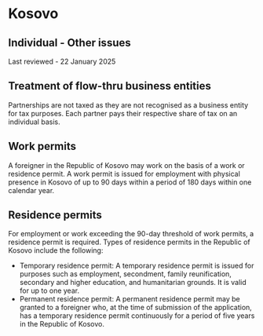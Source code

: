 # Kosovo
## Individual - Other issues
Last reviewed - 22 January 2025
## Treatment of flow-thru business entities
Partnerships are not taxed as they are not recognised as a business entity for tax purposes. Each partner pays their respective share of tax on an individual basis.
## Work permits
A foreigner in the Republic of Kosovo may work on the basis of a work or residence permit.
A work permit is issued for employment with physical presence in Kosovo of up to 90 days within a period of 180 days within one calendar year.
## Residence permits
For employment or work exceeding the 90-day threshold of work permits, a residence permit is required.
Types of residence permits in the Republic of Kosovo include the following:
  * Temporary residence permit: A temporary residence permit is issued for purposes such as employment, secondment, family reunification, secondary and higher education, and humanitarian grounds. It is valid for up to one year.
  * Permanent residence permit: A permanent residence permit may be granted to a foreigner who, at the time of submission of the application, has a temporary residence permit continuously for a period of five years in the Republic of Kosovo.


